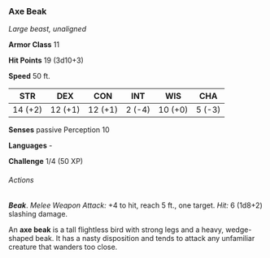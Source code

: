 ### Axe Beak

*Large beast, unaligned*

**Armor Class** 11

**Hit Points** 19 (3d10+3)

**Speed** 50 ft.

| STR      | DEX      | CON      | INT      | WIS      | CHA      |
|:--------:|:--------:|:--------:|:--------:|:--------:|:--------:|
| 14 (+2)  | 12 (+1)  | 12 (+1)  | 2 (-4)   | 10 (+0)  | 5 (-3)   |

**Senses** passive Perception 10

**Languages** -

**Challenge** 1/4 (50 XP)

###### Actions

***Beak***. *Melee Weapon Attack:* +4 to hit, reach 5 ft., one target. *Hit:* 6 (1d8+2) slashing damage.

An **axe beak** is a tall flightless bird with strong legs and a heavy, wedge-shaped beak. It has a nasty disposition and tends to attack any unfamiliar creature that wanders too close.